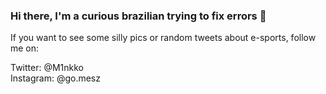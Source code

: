 ### Hi there, I'm a curious brazilian trying to fix errors 👋

If you want to see some silly pics or random tweets about e-sports, follow me on:

Twitter: @M1nkko  
Instagram: @go.mesz


<!--
**bushadit/bushadit** is a ✨ _special_ ✨ repository because its `README.md` (this file) appears on your GitHub profile.

Here are some ideas to get you started:

- 🔭 I’m currently working on ...
- 🌱 I’m currently learning ...
- 👯 I’m looking to collaborate on ...
- 🤔 I’m looking for help with ...
- 💬 Ask me about ...
- 📫 How to reach me: ...
- 😄 Pronouns: ...
- ⚡ Fun fact: ...
-->
